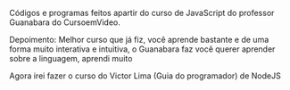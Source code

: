 Códigos e programas feitos apartir do curso de JavaScript do professor Guanabara do CursoemVideo.

Depoimento:
Melhor curso que já fiz, você aprende bastante e de uma forma muito interativa e intuitiva, o Guanabara faz você querer aprender sobre a linguagem, aprendi muito

Agora irei fazer o curso do Victor Lima (Guia do programador) de NodeJS
